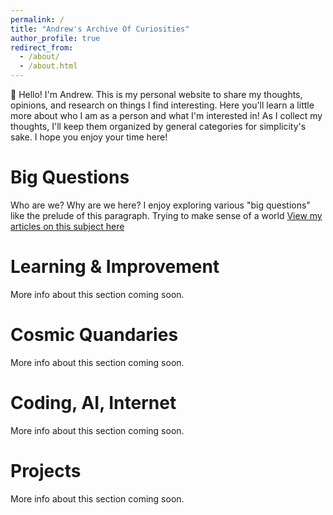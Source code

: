 ```yaml
---
permalink: /
title: "Andrew's Archive Of Curiosities"
author_profile: true
redirect_from: 
  - /about/
  - /about.html
---
```


👋 Hello! I'm Andrew. This is my personal website to share my thoughts, opinions, and research on things I find interesting. Here you'll learn a little more about who I am as a person and what I'm interested in! As I collect my thoughts, I'll keep them organized by general categories for simplicity's sake. I hope you enjoy your time here!

Big Questions
======
Who are we? Why are we here? I enjoy exploring various "big questions" like the prelude of this paragraph. Trying to make sense of a world 
[View my articles on this subject here](https://palombo.life/big-questions)

Learning & Improvement
======
More info about this section coming soon.

Cosmic Quandaries
======
More info about this section coming soon.

Coding, AI, Internet
======
More info about this section coming soon.

Projects
======
More info about this section coming soon.
